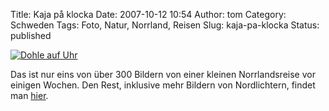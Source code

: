 Title: Kaja på klocka
Date: 2007-10-12 10:54
Author: tom
Category: Schweden
Tags: Foto, Natur, Norrland, Reisen
Slug: kaja-pa-klocka
Status: published

[![Dohle auf
Uhr](/pic/urkaja_s.jpg "Dohle auf Uhr")](/pic/urkaja_l.jpg)

Das ist nur eins von über 300 Bildern von einer kleinen Norrlandsreise
vor einigen Wochen. Den Rest, inklusive mehr Bildern von Nordlichtern,
findet man [hier](http://thomasmarquart.net/gallery/norrlandsresa/).


